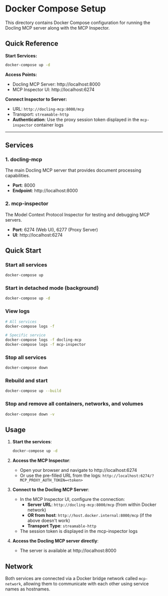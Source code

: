# Docker Compose Setup

This directory contains Docker Compose configuration for running the Docling MCP server along with the MCP Inspector.

## Quick Reference

**Start Services:**
```bash
docker-compose up -d
```

**Access Points:**
- Docling MCP Server: http://localhost:8000
- MCP Inspector UI: http://localhost:6274

**Connect Inspector to Server:**
- URL: `http://docling-mcp:8000/mcp`
- Transport: `streamable-http`
- **Authentication**: Use the proxy session token displayed in the `mcp-inspector` container logs

---

## Services

### 1. docling-mcp
The main Docling MCP server that provides document processing capabilities.
- **Port**: 8000
- **Endpoint**: http://localhost:8000

### 2. mcp-inspector
The Model Context Protocol Inspector for testing and debugging MCP servers.
- **Port**: 6274 (Web UI), 6277 (Proxy Server)
- **UI**: http://localhost:6274

## Quick Start

### Start all services
```bash
docker-compose up
```

### Start in detached mode (background)
```bash
docker-compose up -d
```

### View logs
```bash
# All services
docker-compose logs -f

# Specific service
docker-compose logs -f docling-mcp
docker-compose logs -f mcp-inspector
```

### Stop all services
```bash
docker-compose down
```

### Rebuild and start
```bash
docker-compose up --build
```

### Stop and remove all containers, networks, and volumes
```bash
docker-compose down -v
```

## Usage

1. **Start the services**:
   ```bash
   docker-compose up -d
   ```

2. **Access the MCP Inspector**:
   - Open your browser and navigate to http://localhost:6274
   - Or use the pre-filled URL from the logs: `http://localhost:6274/?MCP_PROXY_AUTH_TOKEN=<token>`
   
3. **Connect to the Docling MCP Server**:
   - In the MCP Inspector UI, configure the connection:
     - **Server URL**: `http://docling-mcp:8000/mcp` (from within Docker network)
     - **OR from host**: `http://host.docker.internal:8000/mcp` (if the above doesn't work)
     - **Transport Type**: `streamable-http`
   - The session token is displayed in the mcp-inspector logs

4. **Access the Docling MCP server directly**:
   - The server is available at http://localhost:8000

## Network
Both services are connected via a Docker bridge network called `mcp-network`, allowing them to communicate with each other using service names as hostnames.

